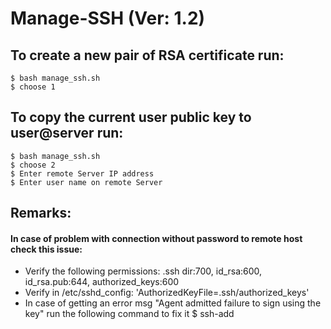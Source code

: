# Manage-SSH (Ver: 1.2)

## To create a new pair of RSA certificate run:
    $ bash manage_ssh.sh 
    $ choose 1                    

## To copy the current user public key to user@server run:
    $ bash manage_ssh.sh 
    $ choose 2
    $ Enter remote Server IP address 
    $ Enter user name on remote Server 

## Remarks:
#### In case of problem with connection without password to remote host check this issue:
- Verify the following permissions: .ssh dir:700, id_rsa:600, id_rsa.pub:644, authorized_keys:600
- Verify in /etc/sshd_config: 'AuthorizedKeyFile=.ssh/authorized_keys' 
- In case of getting an error msg "Agent admitted failure to sign using the key" run the following command to fix it
   $ ssh-add
